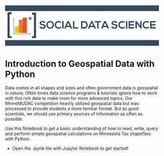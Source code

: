 
![logo](./img/sdsLogo.png)
# Introduction to Geospatial Data with Python

Data comes in all shapes and sizes and often government data is geospatial in nature. Often times data science programs & tutorials ignore how to work with this rich data to make room for more advanced topics. Our MinneMUDAC competition heavily utilized geospatial data but was processed to provide students a more familiar format. But as good scientists, we should use primary sources of information as often as possible.

Use this Notebook to get a basic understanding of how to read, write, query and perform simple geospatial calculations on Minnesota Tax shapefiles with Python.

* Open the .ipynb file with Jupyter Notebook to get started!
